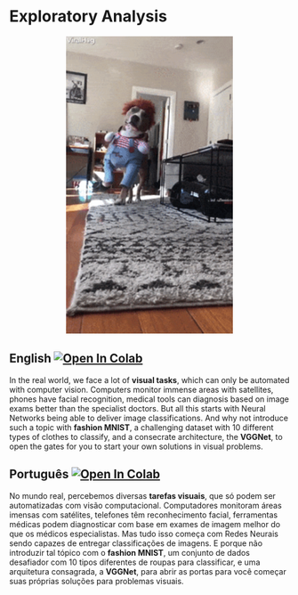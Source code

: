 # Exploratory Analysis

<p align="center">
<img src="https://raw.githubusercontent.com/RodrigoMarquesP/Airbnb_Data_Exploration/main/images/halloween_dog.gif" width=300>
</p>

## English   [![Open In Colab](https://colab.research.google.com/assets/colab-badge.svg)](https://colab.research.google.com/github/RodrigoMarquesP/Airbnb_Data_Exploration/blob/main/Exploratory_analysis.ipynb)
In the real world, we face a lot of **visual tasks**, which can only be automated with computer vision. Computers monitor immense areas with satellites, phones have facial recognition, medical tools can diagnosis based on image exams better than the specialist doctors. But all this starts with Neural Networks being able to deliver image classifications. And why not introduce such a topic with **fashion MNIST**, a challenging dataset with 10 different types of clothes to classify, and a consecrate architecture, the **VGGNet**, to open the gates for you to start your own solutions in visual problems.


## Português   [![Open In Colab](https://colab.research.google.com/assets/colab-badge.svg)](https://colab.research.google.com/github/RodrigoMarquesP/Image_classification_with_CNNs_using_VGGNet/blob/main/Classifica%C3%A7%C3%A3o_de_imagens_com_CNNs.ipynb)
No mundo real, percebemos diversas **tarefas visuais**, que só podem ser automatizadas com visão computacional. Computadores monitoram áreas imensas com satélites, telefones têm reconhecimento facial, ferramentas médicas podem diagnosticar com base em exames de imagem melhor do que os médicos especialistas. Mas tudo isso começa com Redes Neurais sendo capazes de entregar classificações de imagens. E porque não introduzir tal tópico com o **fashion MNIST**, um conjunto de dados desafiador com 10 tipos diferentes de roupas para classificar, e uma arquitetura consagrada, a **VGGNet**, para abrir as portas para você começar suas próprias soluções para problemas visuais.
